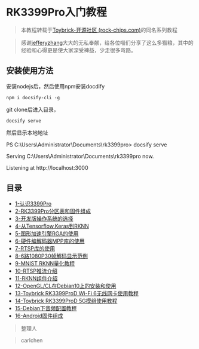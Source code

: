# RK3399Pro入门教程



> 本教程转载于[Toybrick-开源社区 (rock-chips.com)](https://t.rock-chips.com/forum.php)的同名系列教程

> 感谢[jefferyzhang](https://t.rock-chips.com/home.php?mod=space&uid=20)大大的无私奉献，给各位喵们分享了这么多猫粮，其中的经验和心得更是使大家深受裨益，少走很多弯路。



## 安装使用方法

安装nodejs后，然后使用npm安装docdify

```
npm i docsify-cli -g
```

git clone后进入目录，

```
docsify serve
```

然后显示本地地址

PS C:\Users\Administrator\Documents\rk3399pro> docsify serve

Serving C:\Users\Administrator\Documents\rk3399pro now.

Listening at http://localhost:3000


## 目录

- [1-认识3399Pro](1.md)
- [2-RK3399Pro分区表和固件组成](2.md)
- [3-开发版操作系统的选择](3.md)
- [4-从Tensorflow.Keras到RKNN](4.md)
- [5-图形加速引擎RGA的使用](5.md)
- [6-硬件编解码器MPP库的使用](6.md)
- [7-RTSP库的使用](7.md)
- [8-6路1080P30帧解码显示范例](8.md)
- [9-MNIST RKNN量化教程](9.md)
- [10-RTSP推流介绍](10.md)
- [11-RKNN组件介绍](11.md)
- [12-OpenGL/CL在Debian10上的安装和使用](12.md)
- [13-Toybrick RK3399ProD Wi-Fi 6无线网卡使用教程](13.md)
- [14-Toybrick RK3399ProD 5G模组使用教程](14.md)
- [15-Debian下音频配置教程](15.md)
- [16-Android固件组成](16.md)





>整理人

> carlchen
